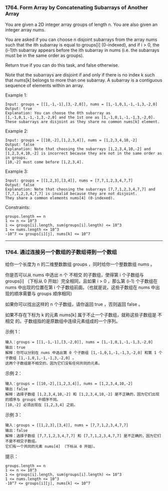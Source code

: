 ### 1764. Form Array by Concatenating Subarrays of Another Array
You are given a 2D integer array groups of length n. You are also given an integer array nums.

You are asked if you can choose n disjoint subarrays from the array nums such that the ith subarray is equal to groups[i] (0-indexed), and if i > 0, the (i-1)th subarray appears before the ith subarray in nums (i.e. the subarrays must be in the same order as groups).

Return true if you can do this task, and false otherwise.

Note that the subarrays are disjoint if and only if there is no index k such that nums[k] belongs to more than one subarray. A subarray is a contiguous sequence of elements within an array.



Example 1:

	Input: groups = [[1,-1,-1],[3,-2,0]], nums = [1,-1,0,1,-1,-1,3,-2,0]
	Output: true
	Explanation: You can choose the 0th subarray as [1,-1,0,1,-1,-1,3,-2,0] and the 1st one as [1,-1,0,1,-1,-1,3,-2,0].
	These subarrays are disjoint as they share no common nums[k] element.

Example 2:

	Input: groups = [[10,-2],[1,2,3,4]], nums = [1,2,3,4,10,-2]
	Output: false
	Explanation: Note that choosing the subarrays [1,2,3,4,10,-2] and [1,2,3,4,10,-2] is incorrect because they are not in the same order as in groups.
	[10,-2] must come before [1,2,3,4].

Example 3:

	Input: groups = [[1,2,3],[3,4]], nums = [7,7,1,2,3,4,7,7]
	Output: false
	Explanation: Note that choosing the subarrays [7,7,1,2,3,4,7,7] and [7,7,1,2,3,4,7,7] is invalid because they are not disjoint.
	They share a common elements nums[4] (0-indexed).



Constraints:

    groups.length == n
    1 <= n <= 10^3
    1 <= groups[i].length, sum(groups[i].length) <= 10^3
    1 <= nums.length <= 10^3
    -10^7 <= groups[i][j], nums[k] <= 10^7

----
### 1764. 通过连接另一个数组的子数组得到一个数组
给你一个长度为 n 的二维整数数组 groups ，同时给你一个整数数组 nums 。

你是否可以从 nums 中选出 n 个 不相交 的子数组，使得第 i 个子数组与 groups[i] （下标从 0 开始）完全相同，且如果 i > 0 ，那么第 (i-1) 个子数组在 nums 中出现的位置在第 i 个子数组前面。（也就是说，这些子数组在 nums 中出现的顺序需要与 groups 顺序相同）

如果你可以找出这样的 n 个子数组，请你返回 true ，否则返回 false 。

如果不存在下标为 k 的元素 nums[k] 属于不止一个子数组，就称这些子数组是 不相交 的。子数组指的是原数组中连续元素组成的一个序列。



示例 1：

	输入：groups = [[1,-1,-1],[3,-2,0]], nums = [1,-1,0,1,-1,-1,3,-2,0]
	输出：true
	解释：你可以分别在 nums 中选出第 0 个子数组 [1,-1,0,1,-1,-1,3,-2,0] 和第 1 个子数组 [1,-1,0,1,-1,-1,3,-2,0] 。
	这两个子数组是不相交的，因为它们没有任何共同的元素。

示例 2：

	输入：groups = [[10,-2],[1,2,3,4]], nums = [1,2,3,4,10,-2]
	输出：false
	解释：选择子数组 [1,2,3,4,10,-2] 和 [1,2,3,4,10,-2] 是不正确的，因为它们出现的顺序与 groups 中顺序不同。
	[10,-2] 必须出现在 [1,2,3,4] 之前。

示例 3：

	输入：groups = [[1,2,3],[3,4]], nums = [7,7,1,2,3,4,7,7]
	输出：false
	解释：选择子数组 [7,7,1,2,3,4,7,7] 和 [7,7,1,2,3,4,7,7] 是不正确的，因为它们不是不相交子数组。
	它们有一个共同的元素 nums[4] （下标从 0 开始）。



提示：

    groups.length == n
    1 <= n <= 10^3
    1 <= groups[i].length, sum(groups[i].length) <= 10^3
    1 <= nums.length <= 10^3
    -10^7 <= groups[i][j], nums[k] <= 10^7

